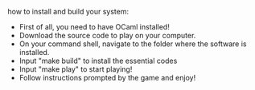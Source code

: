  how to install and build your system:
 - First of all, you need to have OCaml installed!
 - Download the source code to play on your computer.
 - On your command shell, navigate to the folder where the software is installed.
 - Input "make build" to install the essential codes
 - Input "make play" to start playing!
 - Follow instructions prompted by the game and enjoy!